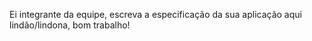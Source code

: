 Ei integrante da equipe, escreva a especificação da sua aplicação aqui lindão/lindona, bom trabalho!
